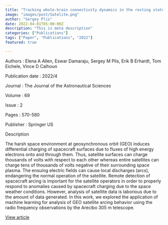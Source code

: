 ```yaml
---
title: "Tracking whole-brain connectivity dynamics in the resting state"
image: "images/post/Satelite.png"
author: "Sergey Plis"
date: 2022-04-01T05:00:00Z
description: "This is meta description"
categories: ["Publications"]
tags: ["Paper", "Publications", "2022"]
featured: true

---
```


Authors : Elena A Allen, Eswar Damaraju, Sergey M Plis, Erik B Erhardt, Tom Eichele, Vince D Calhoun

Publication date : 2022/4

Journal : The Journal of the Astronautical Sciences

Volume : 69

Issue : 2

Pages : 570-580

Publisher : Springer US

Description

The harsh space environment at geosynchronous orbit (GEO) induces differential charging of spacecraft surfaces due to fluxes of high energy electrons onto and through them. Thus, satellite surfaces can charge thousands of volts with respect to each other whereas entire satellites can charge tens of thousands of volts negative of their surrounding space plasma. The ensuing electric fields can cause local discharges (arcs), endangering the normal operation of the satellite. Remote detection of spacecraft arcing is important for the satellite operators in order to properly respond to anomalies caused by spacecraft charging due to the space weather conditions. However, analysis of satellite data is laborious due to the amount of data generated. In this work, we explored the application of machine learning for analysis of GEO satellite arcing behavior using the radio frequency observations by the Arecibo 305 m telescope.


[View article](https://link.springer.com/article/10.1007/s40295-022-00314-2)
